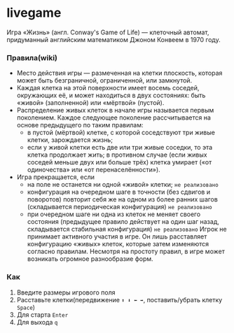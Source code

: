 # livegame
Игра «Жизнь» (англ. Conway's Game of Life) — клеточный автомат, придуманный английским математиком Джоном Конвеем в 1970 году. 

### Правила(wiki)
+ Место действия игры — размеченная на клетки плоскость, которая может быть безграничной, ограниченной, или замкнутой.
+ Каждая клетка на этой поверхности имеет восемь соседей, окружающих её, и может находиться в двух состояниях: быть «живой» (заполненной) или «мёртвой» (пустой).
+ Распределение живых клеток в начале игры называется первым поколением. Каждое следующее поколение рассчитывается на основе предыдущего по таким правилам:
    + в пустой (мёртвой) клетке, с которой соседствуют три живые клетки, зарождается жизнь;
    + если у живой клетки есть две или три живые соседки, то эта клетка продолжает жить; в противном случае (если живых соседей меньше двух или больше трёх) клетка умирает («от одиночества» или «от перенаселённости»).
+ Игра прекращается, если
    + на поле не останется ни одной «живой» клетки; `не реализовано`
    + конфигурация на очередном шаге в точности (без сдвигов и поворотов) повторит себя же на одном из более ранних шагов (складывается периодическая конфигурация) `не реализовано`
    + при очередном шаге ни одна из клеток не меняет своего состояния (предыдущее правило действует на один шаг назад, складывается стабильная конфигурация) `не реализовано`
Игрок не принимает активного участия в игре. Он лишь расставляет конфигурацию «живых» клеток, которые затем изменяются согласно правилам. Несмотря на простоту правил, в игре может возникать огромное разнообразие форм.

### Как
 1. Введите размеры игрового поля 
 2. Расставьте клетки(передвижение  `⬆ ⬇ ⬅ ➡`, поставить/убрать клетку `Space`) 
 3. Для старта `Enter`
 4. Для выхода `q`